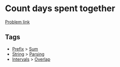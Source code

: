 # Count days spent together

[Problem link](https://leetcode.com/problems/count-days-spent-together/)

## Tags

* [Prefix](/README.md#Prefix) > [Sum](/README.md#Prefix-Sum)
* [String](/README.md#String) > [Parsing](/README.md#String-Parsing)
* [Intervals](/README.md#Intervals) > [Overlap](/README.md#Intervals-Overlap)
